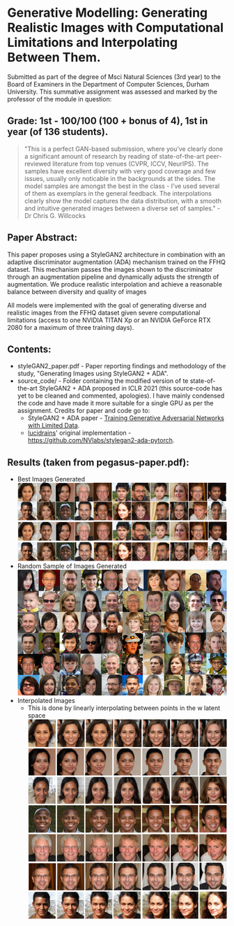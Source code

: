 # Generative Modelling: Generating Realistic Images with Computational Limitations and Interpolating Between Them. 

Submitted as part of the degree of Msci Natural Sciences (3rd year) to the Board of Examiners in the Department of Computer Sciences, Durham University. 
This summative assignment was assessed and marked by the professor of the module in question:
## Grade: 1st - 100/100 (100 + bonus of 4), 1st in year (of 136 students).
> "This is a perfect GAN-based submission, where you’ve clearly done a significant amount of research by
> reading of state-of-the-art peer-reviewed literature from top venues (CVPR, ICCV, NeurIPS). The samples
> have excellent diversity with very good coverage and few issues, usually only noticable in the backgrounds
> at the sides. The model samples are amongst the best in the class - I’ve used several of them as
> exemplars in the general feedback. The interpolations clearly show the model captures the data distribution, with a smooth and
> intuitive generated images between a diverse set of samples." - Dr Chris G. Willcocks

## Paper Abstract:
This paper proposes using a StyleGAN2 architecture in combination with an adaptive discriminator augmentation (ADA) mechanism trained on the
FFHQ dataset. This mechanism passes the images shown to the discriminator through an augmentation pipeline and dynamically adjusts the strength of augmentation. We produce realistic interpolation and achieve a reasonable balance between diversity and quality of images

All models were implemented with the goal of generating diverse and realistic images from the FFHQ dataset given severe computational limitations (access to one NVIDIA TITAN Xp or an NVIDIA GeForce RTX 2080 for a maximum of three training days).

## Contents:
* styleGAN2_paper.pdf - Paper reporting findings and methodology of the study, "Generating Images using StyleGAN2 + ADA".
* source_code/ - Folder containing the modified version of te state-of-the-art StyleGAN2 + ADA proposed in ICLR 2021 (this source-code has yet to be cleaned and commented, apologies). I have mainly condensed the code and have made it more suitable for a single GPU as per the assignment. Credits for paper and code go to:
    - StyleGAN2 + ADA paper - [Training Generative Adversarial Networks with Limited Data](https://arxiv.org/pdf/2006.06676.pdf).
    - [lucidrains](https://github.com/NVlabs/stylegan2-ada-pytorch/)' original implementation - https://github.com/NVlabs/stylegan2-ada-pytorch.

## Results (taken from pegasus-paper.pdf):
* Best Images Generated
![Generated Images 1](images/complete_1.png?raw=true "Generated Images 1")
![Generated Images 2](images/complete_2.png?raw=true "Generated Images 2")
![Generated Images 3](images/complete_3.png?raw=true "Generated Images 3")
* Random Sample of Images Generated
![Generated Final](images/final.png?raw=true "Final")
* Interpolated Images 
    * This is done by linearly interpolating between points in the w latent space 
![Interpolated Images 1](images/inter_1.png?raw=true "Interpolated 1")
![Interpolated Images 2](images/inter_2.png?raw=true "Interpolated 2")
![Interpolated Images 3](images/inter_3.png?raw=true "Interpolated 3")
![Interpolated Images 4](images/inter_4.png?raw=true "Interpolated 4")
![Interpolated Images 5](images/inter_5.png?raw=true "Interpolated 5")
![Interpolated Images 6](images/inter_6.png?raw=true "Interpolated 6")
![Interpolated Images 7](images/inter_7.png?raw=true "Interpolated 7")


